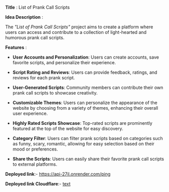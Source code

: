 
**Title** : List of Prank Call Scripts

**Idea Description** :

The *"List of Prank Call Scripts"* project aims to create a platform where users can access and contribute to a collection of light-hearted and humorous prank call scripts. 

**Features** :

- **User Accounts  and Personalization**: Users can create accounts, save favorite scripts, and personalize their experience.

- **Script Rating and Reviews**: Users can provide feedback, ratings, and reviews for each prank script.

- **User-Generated Scripts**: Community members can contribute their own prank call scripts to showcase creativity.

- **Customizable Themes**: Users can personalize the appearance of the website by choosing from a variety of themes, enhancing their overall user experience.

- **Highly Rated Scripts Showcase**: Top-rated scripts are prominently featured at the top of the website for easy discovery.

- **Category Filter**: Users can filter prank scripts based on categories such as funny, scary, romantic, allowing for easy selection based on their mood or preferences.

- **Share the Scripts**: Users can easily share their favorite prank call scripts to external platforms. 

**Deployed link**:- https://api-27il.onrender.com/ping

**Deployed link Cloudflare**:- [text](https://3976e0c7.sriptedlaughs.pages.dev/)